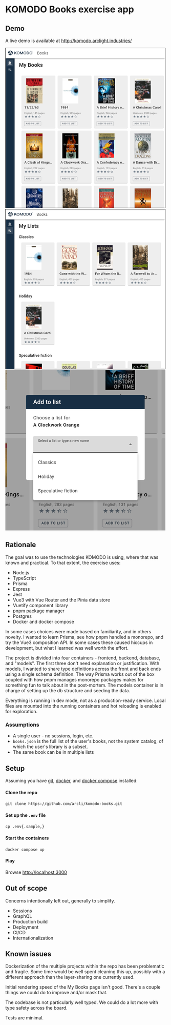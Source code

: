 # KOMODO Books exercise app

## Demo

A live demo is available at http://komodo.arclight.industries/

![My Books page](./img/my_books.png)
![My Lists page](./img/my_lists.png)
![Add To List dialog](./img/add_to_list.png)

## Rationale

The goal was to use the technologies KOMODO is using, where that was
known and practical. To that extent, the exercise uses:

- Node.js
- TypeScript
- Prisma
- Express
- Jest
- Vue3 with Vue Router and the Pinia data store
- Vuetify component library
- pnpm package manager
- Postgres
- Docker and docker compose

In some cases choices were made based on familiarity, and in others
novelty. I wanted to learn Prisma, see how pnpm handled a monorepo, and
try the Vue3 composition API. In some cases these caused hiccups in
development, but what I learned was well worth the effort.

The project is divided into four containers - frontend, backend,
database, and "models". The first three don't need explanation or
justification. With models, I wanted to share type definitions across
the front and back ends using a single schema definition. The way Prisma
works out of the box coupled with how pnpm manages monorepo packages
makes for something fun to talk about in the post-mortem. The models
container is in charge of setting up the db structure and seeding the
data.

Everything is running in dev mode, not as a production-ready service.
Local files are mounted into the running containers and hot reloading is
enabled for exploration.

### Assumptions
- A single user - no sessions, login, etc.
- `books.json` is the full list of the user's books, not the system
catalog, of which the user's library is a subset.
- The same book can be in multiple lists

## Setup

Assuming you have [git](https://git-scm.com/downloads),
[docker](https://docs.docker.com/get-docker/), and
[docker compose](https://docs.docker.com/compose/install/linux/) installed:

#### Clone the repo
```shell
git clone https://github.com/arcli/komodo-books.git
```
#### Set up the `.env` file

```shell
cp .env{.sample,}
```

#### Start the containers

```shell
docker compose up
```

#### Play

Browse [http://localhost:3000](http://localhost:3000/)

## Out of scope

Concerns intentionally left out, generally to simplify.

- Sessions
- GraphQL
- Production build
- Deployment
- CI/CD
- Internationalization

## Known issues

Dockerization of the multiple projects within the repo has been
problematic and fragile. Some time would be well spent cleaning this up,
possibly with a different approach than the layer-sharing one currently
used.

Initial rendering speed of the My Books page isn't good. There's a
couple things we could do to improve and/or mask that.

The codebase is not particularly well typed. We could do a lot more with
type safety across the board.

Tests are minimal.

